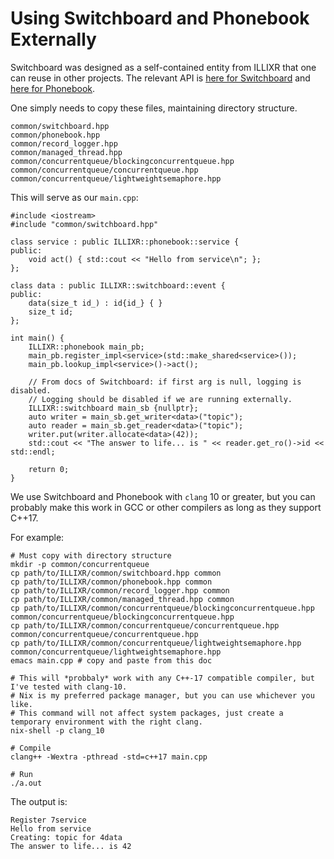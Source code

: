 # Using Switchboard and Phonebook Externally

Switchboard was designed as a self-contained entity from ILLIXR that one can reuse in other
projects. The relevant API is [here for Switchboard][switchboard_api] and [here for
Phonebook][phonebook_api].

One simply needs to copy these files, maintaining directory structure.

```
common/switchboard.hpp
common/phonebook.hpp
common/record_logger.hpp
common/managed_thread.hpp
common/concurrentqueue/blockingconcurrentqueue.hpp
common/concurrentqueue/concurrentqueue.hpp
common/concurrentqueue/lightweightsemaphore.hpp
```

This will serve as our `main.cpp`:

```
#include <iostream>
#include "common/switchboard.hpp"

class service : public ILLIXR::phonebook::service {
public:
    void act() { std::cout << "Hello from service\n"; };
};

class data : public ILLIXR::switchboard::event {
public:
    data(size_t id_) : id{id_} { }
    size_t id;
};

int main() {
    ILLIXR::phonebook main_pb;
    main_pb.register_impl<service>(std::make_shared<service>());
    main_pb.lookup_impl<service>()->act();

    // From docs of Switchboard: if first arg is null, logging is disabled.
	// Logging should be disabled if we are running externally.
    ILLIXR::switchboard main_sb {nullptr};
    auto writer = main_sb.get_writer<data>("topic");
    auto reader = main_sb.get_reader<data>("topic");
    writer.put(writer.allocate<data>(42));
    std::cout << "The answer to life... is " << reader.get_ro()->id << std::endl;

    return 0;
}
```

We use Switchboard and Phonebook with `clang` 10 or greater, but you can probably make this work in
GCC or other compilers as long as they support C++17.

For example:

```
# Must copy with directory structure
mkdir -p common/concurrentqueue
cp path/to/ILLIXR/common/switchboard.hpp common
cp path/to/ILLIXR/common/phonebook.hpp common
cp path/to/ILLIXR/common/record_logger.hpp common
cp path/to/ILLIXR/common/managed_thread.hpp common
cp path/to/ILLIXR/common/concurrentqueue/blockingconcurrentqueue.hpp common/concurrentqueue/blockingconcurrentqueue.hpp
cp path/to/ILLIXR/common/concurrentqueue/concurrentqueue.hpp common/concurrentqueue/concurrentqueue.hpp
cp path/to/ILLIXR/common/concurrentqueue/lightweightsemaphore.hpp common/concurrentqueue/lightweightsemaphore.hpp
emacs main.cpp # copy and paste from this doc

# This will *probbaly* work with any C++-17 compatible compiler, but I've tested with clang-10.
# Nix is my preferred package manager, but you can use whichever you like.
# This command will not affect system packages, just create a temporary environment with the right clang.
nix-shell -p clang_10

# Compile
clang++ -Wextra -pthread -std=c++17 main.cpp

# Run
./a.out
```

The output is:

```
Register 7service
Hello from service
Creating: topic for 4data
The answer to life... is 42
```

[switchboard_api]: https://illixr.github.io/ILLIXR/api/html/classILLIXR_1_1switchboard.html
[phonebook_api]: https://illixr.github.io/ILLIXR/api/html/classILLIXR_1_1phonebook.html
